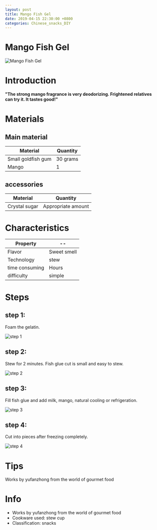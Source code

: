 ```yaml
---
layout: post
title: Mango Fish Gel
date: 2019-04-15 22:30:00 +0800
categories: Chinese_snacks_DIY
---
```


# Mango Fish Gel

![Mango Fish Gel]({{site.baseurl}}/img/401314/401314.jpg)

# Introduction

**"The strong mango fragrance is very deodorizing. Frightened relatives can try it. It tastes good!"**

# Materials


## Main material

Material|Quantity
--|--
Small goldfish gum|30 grams
Mango|1

## accessories

Material|Quantity
--|--
Crystal sugar|Appropriate amount

# Characteristics

Property|--
--|--
Flavor|Sweet smell
Technology|stew
time consuming|Hours
difficulty|simple

# Steps

## step 1:

Foam the gelatin.

![step 1]({{site.baseurl}}/img/401314/1.jpg)

## step 2:

Stew for 2 minutes. Fish glue cut is small and easy to stew.

![step 2]({{site.baseurl}}/img/401314/2.jpg)

## step 3:

Fill fish glue and add milk, mango, natural cooling or refrigeration.

![step 3]({{site.baseurl}}/img/401314/3.jpg)

## step 4:

Cut into pieces after freezing completely.

![step 4]({{site.baseurl}}/img/401314/4.jpg)

# Tips

Works by yufanzhong from the world of gourmet food

# Info

- Works by yufanzhong from the world of gourmet food
- Cookware used: stew cup
- Classification: snacks
